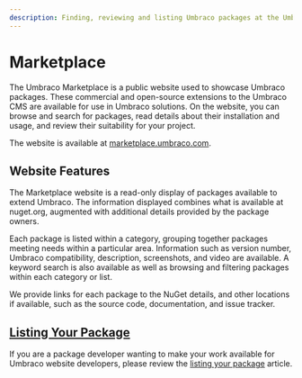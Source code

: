 ```yaml
---
description: Finding, reviewing and listing Umbraco packages at the Umbraco Marketplace
---
```


# Marketplace

The Umbraco Marketplace is a public website used to showcase Umbraco packages. These commercial and open-source extensions to the Umbraco CMS are available for use in Umbraco solutions. On the website, you can browse and search for packages, read details about their installation and usage, and review their suitability for your project.

The website is available at [marketplace.umbraco.com](https://marketplace.umbraco.com).

## Website Features

The Marketplace website is a read-only display of packages available to extend Umbraco. The information displayed combines what is available at nuget.org, augmented with additional details provided by the package owners.

Each package is listed within a category, grouping together packages meeting needs within a particular area. Information such as version number, Umbraco compatibility, description, screenshots, and video are available. A keyword search is also available as well as browsing and filtering packages within each category or list.

We provide links for each package to the NuGet details, and other locations if available, such as the source code, documentation, and issue tracker.

## [Listing Your Package](listing-your-package.md)

If you are a package developer wanting to make your work available for Umbraco website developers, please review the [listing your package](listing-your-package.md) article.
